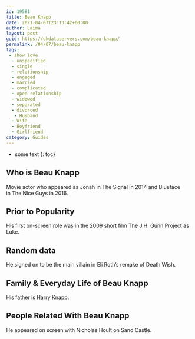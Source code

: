 ```yaml
---
id: 19581
title: Beau Knapp
date: 2021-04-07T23:13:42+00:00
author: Laima
layout: post
guid: https://ukdataservers.com/beau-knapp/
permalink: /04/07/beau-knapp
tags:
 - show love
  - unspecified
  - single
  - relationship
  - engaged
  - married
  - complicated
  - open relationship
  - widowed
  - separated
  - divorced
   - Husband
  - Wife
  - Boyfriend
  - Girlfriend
category: Guides
---
```


* some text
{: toc}


## Who is Beau Knapp
                  
                  
                  
Movie actor who appeared as Jonah in The Signal in 2014 and Blueface in The Nice Guys in 2016. 
                  
              
            
              
            
                
                
                
## Prior to Popularity
                  
                  
                  
His first on-screen role was in the 2009 short film The J.H. Gunn Project as Luke.
                  
              
            
              
            
                
                
                
## Random data
                  
                  
                  
He signed on to be the main villain in Eli Roth&#8217;s remake of Death Wish.
                  
              
            
              
            
                
                
                
## Family & Everyday Life of Beau Knapp
                  
                  
                  
His father is Harry Knapp.
                  
              
            
              
            
                
                
                
## People Related With Beau Knapp
                  
                  
                  
He appeared on screen with Nicholas Hoult on Sand Castle. 
                  
              
            
              
            
                
              
            
              
              
            
            
              
            
          
          
          